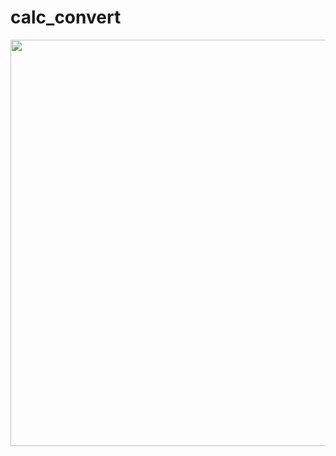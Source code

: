 # calc_convert


<img src="https://user-images.githubusercontent.com/109394234/224821983-57838cee-0d2a-4ade-b733-35fe558dffb0.mp4" width="650" height="650">‏


